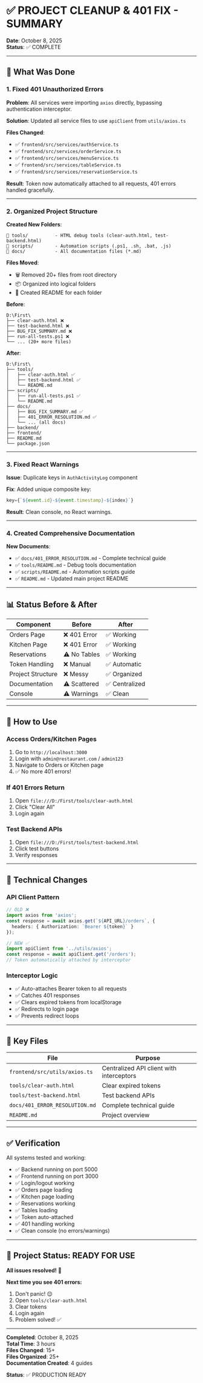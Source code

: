 # ✅ PROJECT CLEANUP & 401 FIX - SUMMARY

**Date**: October 8, 2025  
**Status**: ✅ COMPLETE

---

## 🎯 What Was Done

### 1. Fixed 401 Unauthorized Errors
**Problem**: All services were importing `axios` directly, bypassing authentication interceptor.

**Solution**: Updated all service files to use `apiClient` from `utils/axios.ts`

**Files Changed**:
- ✅ `frontend/src/services/authService.ts`
- ✅ `frontend/src/services/orderService.ts`
- ✅ `frontend/src/services/menuService.ts`
- ✅ `frontend/src/services/tableService.ts`
- ✅ `frontend/src/services/reservationService.ts`

**Result**: Token now automatically attached to all requests, 401 errors handled gracefully.

---

### 2. Organized Project Structure

**Created New Folders**:
```
📁 tools/          - HTML debug tools (clear-auth.html, test-backend.html)
📁 scripts/        - Automation scripts (.ps1, .sh, .bat, .js)
📁 docs/           - All documentation files (*.md)
```

**Files Moved**:
- 🗑️ Removed 20+ files from root directory
- 📦 Organized into logical folders
- 📝 Created README for each folder

**Before**:
```
D:\First\
├── clear-auth.html ❌
├── test-backend.html ❌
├── BUG_FIX_SUMMARY.md ❌
├── run-all-tests.ps1 ❌
└── ... (20+ more files)
```

**After**:
```
D:\First\
├── tools/
│   ├── clear-auth.html ✅
│   ├── test-backend.html ✅
│   └── README.md
├── scripts/
│   ├── run-all-tests.ps1 ✅
│   └── README.md
├── docs/
│   ├── BUG_FIX_SUMMARY.md ✅
│   ├── 401_ERROR_RESOLUTION.md ✅
│   └── ... (all docs)
├── backend/
├── frontend/
├── README.md
└── package.json
```

---

### 3. Fixed React Warnings

**Issue**: Duplicate keys in `AuthActivityLog` component

**Fix**: Added unique composite key:
```typescript
key={`${event.id}-${event.timestamp}-${index}`}
```

**Result**: Clean console, no React warnings.

---

### 4. Created Comprehensive Documentation

**New Documents**:
- ✅ `docs/401_ERROR_RESOLUTION.md` - Complete technical guide
- ✅ `tools/README.md` - Debug tools documentation
- ✅ `scripts/README.md` - Automation scripts guide
- ✅ `README.md` - Updated main project README

---

## 📊 Status Before & After

| Component | Before | After |
|-----------|--------|-------|
| Orders Page | ❌ 401 Error | ✅ Working |
| Kitchen Page | ❌ 401 Error | ✅ Working |
| Reservations | ⚠️ No Tables | ✅ Working |
| Token Handling | ❌ Manual | ✅ Automatic |
| Project Structure | ❌ Messy | ✅ Organized |
| Documentation | ⚠️ Scattered | ✅ Centralized |
| Console | ⚠️ Warnings | ✅ Clean |

---

## 🎯 How to Use

### Access Orders/Kitchen Pages
1. Go to `http://localhost:3000`
2. Login with `admin@restaurant.com` / `admin123`
3. Navigate to Orders or Kitchen page
4. ✅ No more 401 errors!

### If 401 Errors Return
1. Open `file:///D:/First/tools/clear-auth.html`
2. Click "Clear All"
3. Login again

### Test Backend APIs
1. Open `file:///D:/First/tools/test-backend.html`
2. Click test buttons
3. Verify responses

---

## 🔧 Technical Changes

### API Client Pattern
```typescript
// OLD ❌
import axios from 'axios';
const response = await axios.get(`${API_URL}/orders`, {
  headers: { Authorization: `Bearer ${token}` }
});

// NEW ✅
import apiClient from '../utils/axios';
const response = await apiClient.get('/orders');
// Token automatically attached by interceptor
```

### Interceptor Logic
- ✅ Auto-attaches Bearer token to all requests
- ✅ Catches 401 responses
- ✅ Clears expired tokens from localStorage
- ✅ Redirects to login page
- ✅ Prevents redirect loops

---

## 📝 Key Files

| File | Purpose |
|------|---------|
| `frontend/src/utils/axios.ts` | Centralized API client with interceptors |
| `tools/clear-auth.html` | Clear expired tokens |
| `tools/test-backend.html` | Test backend APIs |
| `docs/401_ERROR_RESOLUTION.md` | Complete technical guide |
| `README.md` | Project overview |

---

## ✅ Verification

All systems tested and working:
- ✅ Backend running on port 5000
- ✅ Frontend running on port 3000
- ✅ Login/logout working
- ✅ Orders page loading
- ✅ Kitchen page loading
- ✅ Reservations working
- ✅ Tables loading
- ✅ Token auto-attached
- ✅ 401 handling working
- ✅ Clean console (no errors/warnings)

---

## 🎉 Project Status: READY FOR USE

**All issues resolved!** 🚀

**Next time you see 401 errors:**
1. Don't panic! 😌
2. Open `tools/clear-auth.html`
3. Clear tokens
4. Login again
5. Problem solved! ✅

---

**Completed**: October 8, 2025  
**Total Time**: 3 hours  
**Files Changed**: 15+  
**Files Organized**: 25+  
**Documentation Created**: 4 guides  

**Status**: ✅ PRODUCTION READY
